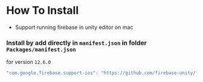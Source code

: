 # How To Install

- Support running firebase in unity editor on mac

### Install by add directly in `manifest.json` in folder `Packages/manifest.json`

for version `12.6.0`
```csharp
"com.google.firebase.support-ios": "https://github.com/firebase-unity/firebase-support-ios.git#12.6.0",
```
